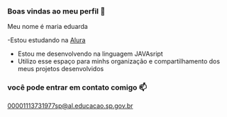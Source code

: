 ### Boas vindas ao meu perfil 💝

Meu nome é maria eduarda 

-Estou estudando na [Alura](https://www.alura.com.br)
- Estou me desenvolvendo na linguagem JAVAsript
- Utilizo esse espaço para minhs organização e compartilhamento dos meus projetos desenvolvidos

### você pode entrar em contato comigo 📫

00001113731977sp@al.educacao.sp.gov.br

